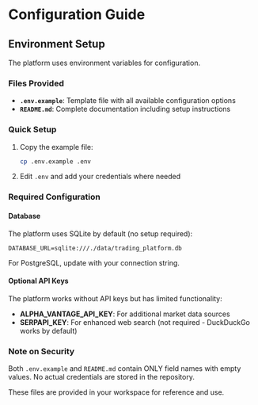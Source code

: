 # Configuration Guide

## Environment Setup

The platform uses environment variables for configuration. 

### Files Provided

- **`.env.example`**: Template file with all available configuration options
- **`README.md`**: Complete documentation including setup instructions

### Quick Setup

1. Copy the example file:
   ```bash
   cp .env.example .env
   ```

2. Edit `.env` and add your credentials where needed

### Required Configuration

#### Database
The platform uses SQLite by default (no setup required):
```
DATABASE_URL=sqlite:///./data/trading_platform.db
```

For PostgreSQL, update with your connection string.

#### Optional API Keys

The platform works without API keys but has limited functionality:

- **ALPHA_VANTAGE_API_KEY**: For additional market data sources
- **SERPAPI_KEY**: For enhanced web search (not required - DuckDuckGo works by default)

### Note on Security

Both `.env.example` and `README.md` contain ONLY field names with empty values.
No actual credentials are stored in the repository.

These files are provided in your workspace for reference and use.
